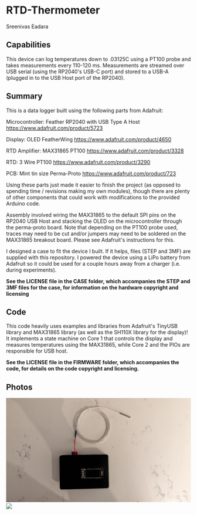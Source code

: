 # RTD-Thermometer
Sreenivas Eadara

## Capabilities
This device can log temperatures down to .03125C using a PT100 probe and takes measurements every 110-120 ms. Measurements are streamed over USB serial (using the RP2040's USB-C port) and stored to a USB-A (plugged in to the USB Host port of the RP2040).

## Summary

This is a data logger built using the following parts from Adafruit:

Microcontroller: Feather RP2040 with USB Type A Host
https://www.adafruit.com/product/5723

Display: OLED FeatherWing
https://www.adafruit.com/product/4650

RTD Amplifier: MAX31865 PT100
https://www.adafruit.com/product/3328

RTD: 3 Wire PT100
https://www.adafruit.com/product/3290

PCB: Mint tin size Perma-Proto
https://www.adafruit.com/product/723

Using these parts just made it easier to finish the project (as opposed to spending time / revisions making my own modules), though there are plenty of other components that could work with modifications to the provided Arduino code.

Assembly involved wiring the MAX31865 to the default SPI pins on the RP2040 USB Host and stacking the OLED on the microcontroller through the perma-proto board. Note that depending on the PT100 probe used, traces may need to be cut and/or jumpers may need to be soldered on the MAX31865 breakout board. Please see Adafruit's instructions for this.

I designed a case to fit the device I built. If it helps, files (STEP and 3MF) are supplied with this repository. I powered the device using a LiPo battery from Adafruit so it could be used for a couple hours away from a charger (i.e. during experiments).

**See the LICENSE file in the CASE folder, which accompanies the STEP and 3MF files for the case, for information on the hardware copyright and licensing**

## Code
This code heavily uses examples and libraries from Adafruit's TinyUSB library and MAX31865 library (as well as the SH110X library for the display)!
It implements a state machine on Core 1 that controls the display and measures temperatures using the MAX31865, while Core 2 and the PIOs are responsible for USB host.

**See the LICENSE file in the FIRMWARE folder, which accompanies the code, for details on the code copyright and licensing.**

## Photos
![](RTD-Thermometer.jpg)
![](RTD-Thermometer-Demo.gif)

